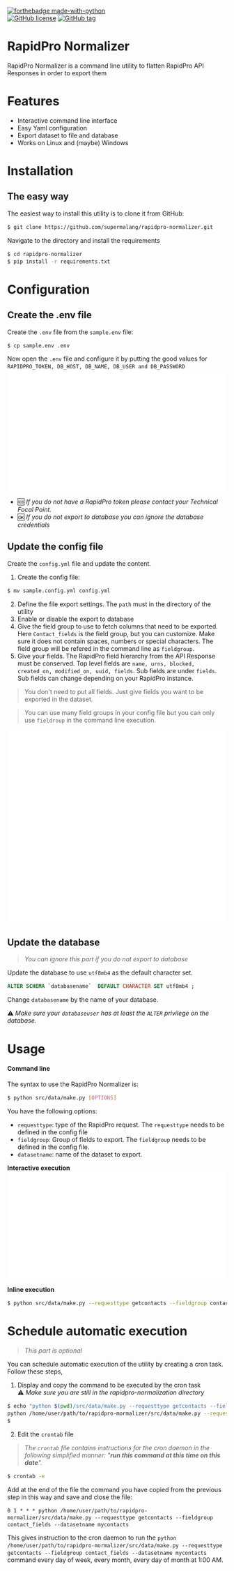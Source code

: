 [![forthebadge made-with-python](http://ForTheBadge.com/images/badges/made-with-python.svg)](https://www.python.org/)  
[![GitHub license](https://img.shields.io/github/license/supermalang/rapidpro-normalizer)](https://github.com/Naereen/StrapDown.js/blob/master/LICENSE)
[![GitHub tag](https://img.shields.io/github/tag/supermalang/rapidpro-normalizer)](https://GitHub.com/supermalang/PBI_ImproveReportAppeal/tags/)



RapidPro Normalizer
==============================

RapidPro Normalizer is a command line utility to flatten RapidPro API Responses in order to export them

# Features
- Interactive command line interface
- Easy Yaml configuration
- Export dataset to file and database
- Works on Linux and (maybe) Windows

# Installation
## The easy way
The easiest way to install this utility is to clone it from GitHub:
```bash
$ git clone https://github.com/supermalang/rapidpro-normalizer.git
```

Navigate to the directory and install the requirements
```bash
$ cd rapidpro-normalizer
$ pip install -r requirements.txt
``` 

# Configuration
## Create the .env file
Create the `.env` file from the `sample.env` file:
```bash
$ cp sample.env .env
```

Now open the `.env` file and configure it by putting the good values for `RAPIDPRO_TOKEN, DB_HOST, DB_NAME, DB_USER and DB_PASSWORD`
![.env file code](/docs/img/dotenv_code.svg)


- 🆘 *If you do not have a RapidPro token please contact your Technical Focal Point.*  
- 🆗 *If you do not export to database you can ignore the database credentials*


## Update the config file
Create the `config.yml` file and update the content.  
1. Create the config file:
```bash
$ mv sample.config.yml config.yml
```

2. Define the file export settings. The `path` must in the directory of the utility
3. Enable or disable the export to database
4. Give the field group to use to fetch columns that need to be exported. Here `Contact_fields` is the field group, but you can customize. Make sure it does not contain spaces, numbers or special characters. The field group will be refered in the command line as `fieldgroup`.  
5. Give your fields. The RapidPro field hierarchy from the API Response must be conserved. Top level fields are `name, urns, blocked, created_on, modified_on, uuid, fields`. Sub fields are under `fields`. Sub fields can change depending on your RapidPro instance.


> You don't need to put all fields. Just give fields you want to be exported in the dataset.  

> You can use many field groups in your config file but you can only use `fieldroup` in the command line execution.


![config.yml file code](/docs/img/config_file.svg)

## Update the database
> *You can ignore this part if you do not export to database*

Update the database to use `utf8mb4` as the default character set.

```sql
ALTER SCHEMA `databasename`  DEFAULT CHARACTER SET utf8mb4 ;
```
Change `databasename` by the name of your database.

⚠️ *Make sure your `databaseuser` has at least the `ALTER` privilege on the database.*


# Usage
#### Command line
The syntax to use the RapidPro Normalizer is:
```bash
$ python src/data/make.py [OPTIONS]
```

You have the following options:
- `requesttype`: type of the RapidPro request. The `requesttype` needs to be defined in the config file
- `fieldgroup`: Group of fields to export. The `fieldgroup` needs to be defined in the config file.
- `datasetname`: name of the dataset to export.

**Interactive execution**  
![CLI Execution 1](/docs/img/cli_execution_1.svg)


**Inline execution**
```bash
$ python src/data/make.py --requesttype getcontacts --fieldgroup contact_fields --datasetname mycontacts
```

# Schedule automatic execution
> *This part is optional*  

You can schedule automatic execution of the utility by creating a cron task. Follow these steps,

1. Display and copy the command to be executed by the cron task  
⚠️ *Make sure you are still in the rapidpro-normalization directory*
```bash
$ echo "python $(pwd)/src/data/make.py --requesttype getcontacts --fieldgroup contact_fields --datasetname mycontacts"
python /home/user/path/to/rapidpro-mormalizer/src/data/make.py --requesttype getcontacts --fieldgroup contact_fields --datasetname mycontacts
$
```
2. Edit the `crontab` file
> *The `crontab` file contains instructions for the cron daemon in the following simplified manner: "**run this command at this time on this date**".*

```bash
$ crontab -e
```

Add at the end of the file the command you have copied from the previous step in this way and save and close the file:
```
0 1 * * * python /home/user/path/to/rapidpro-mormalizer/src/data/make.py --requesttype getcontacts --fieldgroup contact_fields --datasetname mycontacts
```
This gives instruction to the cron daemon to run the `python /home/user/path/to/rapidpro-mormalizer/src/data/make.py --requesttype getcontacts --fieldgroup contact_fields --datasetname mycontacts` command every day of week, every month, every day of month at 1:00 AM. 